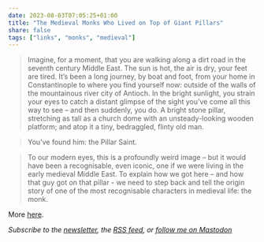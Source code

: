 ```yaml
---
date: 2023-08-03T07:05:25+01:00
title: "The Medieval Monks Who Lived on Top of Giant Pillars"
share: false
tags: ["links", "monks", "medieval"]
---
```

> Imagine, for a moment, that you are walking along a dirt road in the seventh century Middle East. The sun is hot, the
> air is dry, your feet are tired. It’s been a long journey, by boat and foot, from your home in Constantinople to where
> you find yourself now: outside of the walls of the mountainous river city of Antioch. In the bright sunlight, you
> strain your eyes to catch a distant glimpse of the sight you’ve come all this way to see – and then suddenly, you do.
> A bright stone pillar, stretching as tall as a church dome with an unsteady-looking wooden platform; and atop it a
> tiny, bedraggled, flinty old man.

> You’ve found him: the Pillar Saint.

> To our modern eyes, this is a profoundly weird image – but it would have been a recognisable, even iconic, one if we
> were living in the early medieval Middle East. To explain how we got here – and how that guy got on that pillar - we
> need to step back and tell the origin story of one of the most recognisable characters in medieval life: the monk.

More [here](https://weirdmedievalguys.substack.com/p/the-medieval-monks-who-lived-on-top).

*Subscribe to the [newsletter][nl], the [RSS feed][rss], or [follow me on Mastodon][m]*

 [rss]: https://nicolaiarocci.com/index.xml
 [m]: https://fosstodon.org/@nicola
 [nl]: https://nicolaiarocci.substack.com
